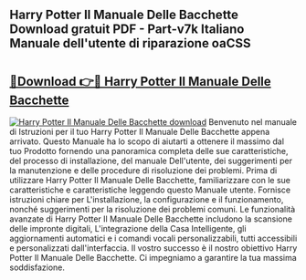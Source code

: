 ## Harry Potter Il Manuale Delle Bacchette Download gratuit PDF - Part-v7k Italiano Manuale dell'utente di riparazione oaCSS

# <h2><a href="http://dfejrb.blite.top/?on=Harry+Potter+Il+Manuale+Delle+Bacchette">🔗Download 👉🔴 Harry Potter Il Manuale Delle Bacchette</a></h2>

[![Harry Potter Il Manuale Delle Bacchette download](https://i.imgur.com/lujVjoI.png)](http://dfejrb.blite.top/?on=Harry+Potter+Il+Manuale+Delle+Bacchette)
Benvenuto nel manuale di Istruzioni per il tuo Harry Potter Il Manuale Delle Bacchette appena arrivato. Questo Manuale ha lo scopo di aiutarti a ottenere il massimo dal tuo Prodotto fornendo una panoramica completa delle sue caratteristiche, del processo di installazione, del manuale Dell'utente, dei suggerimenti per la manutenzione e delle procedure di risoluzione dei problemi. Prima di utilizzare Harry Potter Il Manuale Delle Bacchette, familiarizzare con le sue caratteristiche e caratteristiche leggendo questo Manuale utente. Fornisce istruzioni chiare per L'installazione, la configurazione e il funzionamento, nonché suggerimenti per la risoluzione dei problemi comuni. Le funzionalità avanzate di Harry Potter Il Manuale Delle Bacchette includono la scansione delle impronte digitali, L'integrazione della Casa Intelligente, gli aggiornamenti automatici e i comandi vocali personalizzabili, tutti accessibili e personalizzati dall'interfaccia. Il vostro successo è il nostro obiettivo Harry Potter Il Manuale Delle Bacchette. Ci impegniamo a garantire la tua massima soddisfazione.
